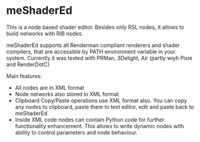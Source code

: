 meShaderEd
==========

This is a node based shader editor. 
Besides only RSL nodes, it allows to build networks with RIB nodes.

meShaderEd supports all Renderman compliant renderers and shader compilers,
that are accessible by PATH environment variable in your system. 
Currently it was tested with PRMan, 3Delight, Air (partly wiyh Pixie and RenderDotC)

Main features:

* All nodes are in XML format 
* Node networks also stored in XML format
* Clipboard Copy/Paste operations use XML format also. 
  You can copy any nodes to clipboard, paste them to text editor, edit and paste back to meShaderEd
* Inside XML code nodes can contain Python code for further functionality enhancement. 
  This allows to write dynamic nodes with ability to control parameters and node behaviour.
